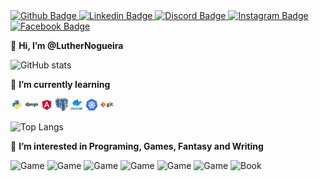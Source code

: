 <div>
<!--Github-->
<a href="https://github.com/LutherNogueira">
<img src="https://camo.githubusercontent.com/309aabd71a71e4079eac82fa1923e37a5ef66105329deee786572d4bdc7c966b/68747470733a2f2f696d672e736869656c64732e696f2f62616467652f4769746875622d2d626c75653f7374796c653d736f6369616c266c6f676f3d676974687562266c696e6b3d68747470733a2f2f6769746875622e636f6d2f6574746f72656c65616e64726f746f676e6f6c69" alt="Github Badge" data-canonical-src="https://img.shields.io/badge/Github--blue?style=social&amp;logo=github&amp;link=https://github.com/luthernogueira" style="max-width:100%;">
</a>
<!--LinkedIn-->
<a href="https://github.com/LutherNogueira">
<img src="https://camo.githubusercontent.com/3d3898b05a66ed9f0a7b801e9b100d5b4c7d8a3184083749a7dcc066ab7953fd/68747470733a2f2f696d672e736869656c64732e696f2f62616467652f4c696e6b6564696e2d2d626c75653f7374796c653d736f6369616c266c6f676f3d6c696e6b6564696e266c696e6b3d68747470733a2f2f7777772e6c696e6b6564696e2e636f6d2f696e2f6574746f72652d6c65616e64726f2d746f676e6f6c692f" alt="Linkedin Badge" data-canonical-src="https://img.shields.io/badge/Linkedin--blue?style=social&amp;logo=linkedin&amp;link=https://www.linkedin.com/in/luananogueiradev" style="max-width:100%;">
</a>
<!--Discord-->
<a href="https://discord.gg/pTjA2WHq8f">
<img src="https://camo.githubusercontent.com/9d501883451ab7168806da03c1ee10a1cc521f68e4a875d82a4f4b918d0e2e92/68747470733a2f2f696d672e736869656c64732e696f2f62616467652f446973636f72642d2d626c75653f7374796c653d736f6369616c266c6f676f3d646973636f7264266c696e6b3d68747470733a2f2f646973636f72642e67672f4d7236797870345a4532" alt="Discord Badge" data-canonical-src="https://img.shields.io/badge/Discord--blue?style=social&amp;logo=discord&amp;link=https://discord.gg/pTjA2WHq8f" style="max-width:100%;">
</a>
<!--Instagram-->
<a href="https://www.facebook.com/luthernogueira">
<img src="https://camo.githubusercontent.com/7739f72c5ef14a6d7eb34be649580e02da99f3db568d9e8c73ae46523fe3a189/68747470733a2f2f696d672e736869656c64732e696f2f62616467652f496e7374616772616d2d2d626c75653f7374796c653d736f6369616c266c6f676f3d696e7374616772616d266c696e6b3d68747470733a2f2f7777772e696e7374616772616d2e636f6d2f6574746f72656c65616e64726f746f676e6f6c692f" alt="Instagram Badge" data-canonical-src="https://img.shields.io/badge/Instagram--blue?style=social&amp;logo=instagram&amp;link=https://www.instagram.com/luthernogueira/" style="max-width:100%;">
</a>
<!--Facebook-->
<a href="https://www.facebook.com/luthernogueira">
<img src="https://camo.githubusercontent.com/4cf10a2ec5fa14dfbfe8d23a6e3a898aa8f81a3c01fc853e018494c3304a53d1/68747470733a2f2f696d672e736869656c64732e696f2f62616467652f46616365626f6f6b2d2d626c75653f7374796c653d736f6369616c266c6f676f3d66616365626f6f6b266c696e6b3d68747470733a2f2f7777772e66616365626f6f6b2e636f6d2f6574746f72652e6c65616e64726f2e746f676e6f6c69" alt="Facebook Badge" data-canonical-src="https://img.shields.io/badge/Facebook--blue?style=social&amp;logo=facebook&amp;link=https://www.facebook.com/luthernogueira" style="max-width:100%;">
</a>
</div>

👋 **Hi, I’m @LutherNogueira**

<div>
<img src="https://github-readme-stats.vercel.app/api?username=luthernogueira&amp;show_icons=true&amp;theme=dracula" alt="GitHub stats" data-canonical-src="https://github-readme-stats.vercel.app/api?username=luthernogueira&amp;show_icons=true&amp;theme=dracula" style="max-width:100%;">
</div>

🌱 **I’m currently learning**
<div>
 
<code><img height="20" src="https://raw.githubusercontent.com/github/explore/80688e429a7d4ef2fca1e82350fe8e3517d3494d/topics/python/python.png"></code>
<code><img height="20" src="https://raw.githubusercontent.com/github/explore/80688e429a7d4ef2fca1e82350fe8e3517d3494d/topics/django/django.png"></code>
<code><img height="20" src="https://raw.githubusercontent.com/github/explore/80688e429a7d4ef2fca1e82350fe8e3517d3494d/topics/angular/angular.png"></code>
<code><img height="20" src="https://raw.githubusercontent.com/github/explore/80688e429a7d4ef2fca1e82350fe8e3517d3494d/topics/postgresql/postgresql.png"></code>
<code><img height="20" src="https://raw.githubusercontent.com/github/explore/80688e429a7d4ef2fca1e82350fe8e3517d3494d/topics/docker/docker.png"></code>
<code><img height="20" src="https://raw.githubusercontent.com/github/explore/80688e429a7d4ef2fca1e82350fe8e3517d3494d/topics/kubernetes/kubernetes.png"></code>
<code><img height="20" src="https://raw.githubusercontent.com/github/explore/80688e429a7d4ef2fca1e82350fe8e3517d3494d/topics/git/git.png"></code>
</div>

<div>
<img src="https://github-readme-stats.vercel.app/api/top-langs/?username=luthernogueira&amp;theme=dracula" alt="Top Langs" data-canonical-src="https://github-readme-stats.vercel.app/api/top-langs/?username=luthernogueira&amp;theme=dracula" style="max-width:100%;">
</div>

👀 **I’m interested in Programing, Games, Fantasy and Writing**

<div>
<img height="100" src="https://cdn1.epicgames.com/4158b699dd70447a981fee752d970a3e/offer/EGS_KINGDOMHEARTSHD1525ReMIX_SquareEnix_S6-1200x1600-132fc1f63bf40a41cddbff3bab7acc52.jpg" alt="Game">
<img height="100" src="https://cdn1.epicgames.com/c8ff067c1c984cd7ab1998e8a9afc8b6/offer/EGS_KINGDOMHEARTSHD28FinalChapterPrologue_SquareEnix_S6-1200x1600-a3fc8fc218fe1ff3541dc2b5b9f076d7.jpg" alt="Game">
<img height="100" src="https://upload.wikimedia.org/wikipedia/pt/0/0f/Legend_of_Zelda_Breath_of_the_Wild_capa.png" alt="Game">
<img height="100" src="https://image.api.playstation.com/cdn/UP0082/CUSA00288_00/8B4roSt9E7Qz2z7eWp9lTxMvMsbdIBS5.png" alt="Game">
<img height="100" src="https://gamingrefined.com/pub/media/catalog/product/cache/dc92d299f760167a090fb4a7ebec63c2/f/e/fe3h-cover.jpg" alt="Game">
<img height="100" src="https://i.redd.it/75rjpmgqedf11.jpg" alt="Game">
 <img height="100" src="https://github.com/LutherNogueira/Arcamo/blob/main/Potuguese/img/Capa.jpg" alt="Book">

<!--
<img height="100" src="" alt="Game"> -->

</div>

<!---
LutherNogueira/LutherNogueira is a ✨ special ✨ repository because its `README.md` (this file) appears on your GitHub profile.
You can click the Preview link to take a look at your changes.
--->
